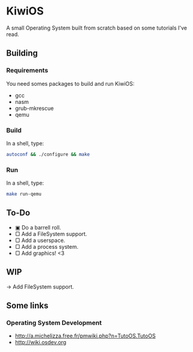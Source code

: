 # KiwiOS
A small Operating System built from scratch based on some tutorials I've read.

## Building

### Requirements
You need somes packages to build and run KiwiOS:

- gcc
- nasm
- grub-mkrescue
- qemu

### Build
In a shell, type:

```sh
autoconf && ./configure && make
```

### Run
In a shell, type:

```sh
make run-qemu
```

## To-Do

- &#x25A3; Do a barrell roll.
- &#x25A2; Add a FileSystem support.
- &#x25A2; Add a userspace.
- &#x25A2; Add a process system.
- &#x25A2; Add graphics! <3

## WIP

-> Add FileSystem support.

## Some links

### Operating System Development

- http://a.michelizza.free.fr/pmwiki.php?n=TutoOS.TutoOS
- http://wiki.osdev.org
